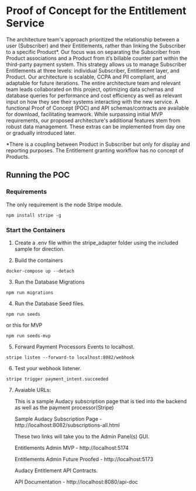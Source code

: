
# Proof of Concept for the Entitlement Service

The architecture team's approach prioritized the relationship between a user (Subscriber) and their Entitlements, rather than linking the Subscriber to a specific Product*. Our focus was on separating the Subscriber from Product associations and a Product from it’s billable counter part within the third-party payment system.  This strategy allows us to manage Subscriber Entitlements at three levels: individual Subscriber, Entitlement layer, and Product. Our architecture is scalable, CCPA and PII compliant, and adaptable for future iterations. The entire architecture team and relevant team leads collaborated on this project, optimizing data schemas and database queries for performance and cost efficiency as well as relevant input on how they see their systems interacting with the new service. A functional Proof of Concept (POC) and API schemas/contracts are available for download, facilitating teamwork.  While surpassing initial MVP requirements, our proposed architecture's additional features stem from robust data management. These extras can be implemented from day one or gradually introduced later.

*There is a coupling between Product in Subscriber but only for display and reporting purposes.  The Entitlement granting workflow has no concept of Products. 



## Running the POC

### Requirements
The only requirement is the node Stripe module.

~~~
npm install stripe -g
~~~

### Start the Containers
1. Create a .env file within the stripe_adapter folder using the included sample for direction.

2. Build the containers

~~~
docker-compose up --detach
~~~

3. Run the Database Migrations

~~~
npm run migrations
~~~

4. Run the Database Seed files.

~~~
npm run seeds
~~~
or this for MVP
~~~
npm run seeds-mvp
~~~

5. Forward Payment Processors Events to localhost.

~~~
stripe listen --forward-to localhost:8082/webhook
~~~

6. Test your webhook listener.

~~~
stripe trigger payment_intent.succeeded
~~~

7. Avaiable URLs:

    This is a sample Audacy subscription page that is tied into the backend as well as the payment processor(Stripe)

    Sample Audacy Subscription Page - http://localhost:8082/subscriptions-all.html

    These two links will take you to the Admin Panel(s) GUI.

    Entitlements Admin MVP - http://localhost:5174

    Entitlements Admin Future Proofed - http://localhost:5173

    Audacy Entitlement API Contracts.

    API Documentation - http://localhost:8080/api-doc
